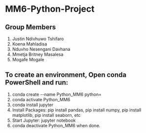 # MM6-Python-Project
## Group Members
1. Justin Ndivhuwo Tshifaro
2. Koena	Mahladisa
3. Nduvho	Nesengani Davhana
4. Mmetja Britney	Masalesa
5. Mogafe	Mogale

## To create an environment, Open  conda PowerShell and run:
1.  conda create --name Python_MM6 python= <version>
2.  conda activate Python_MM6
3.  conda install jupyter
4.  Install Packages: pip install pandas, pip install numpy, pip install matplotlib, pip install seaborn, etc     
5. Start Jupyter: jupyter notebook
6. conda deactivate Python_MM6 when done.
